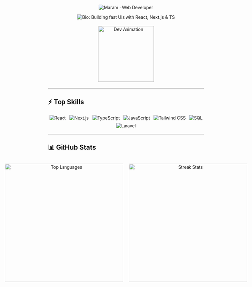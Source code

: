 

<p align="center">
  <!-- Big title badge in purple -->
  <img 
    src="https://img.shields.io/badge/Maram-Front--end%20Developer-9c27b0?style=for-the-badge&logo=github&logoColor=white" 
    alt="Maram · Web Developer" 
  />
</p>



<p align="center" style="margin-top:8px;">
  <!-- Bio badge in pink -->
  <img 
    src="https://img.shields.io/badge/Building%20fast%20UIs%20with%20React%2C%20Next.js%20%26%20TS-e91e63?style=for-the-badge&logo=react&logoColor=white" 
    alt="Bio: Building fast UIs with React, Next.js & TS" 
  />
</p>

<div align="center" style="margin: 20px 0;">
  <img 
    src="https://user-images.githubusercontent.com/74038190/216656959-bdd9b5f2-9fc8-438e-bbf3-3674c39ec746.gif" 
    alt="Dev Animation" 
    width="180"
  />
</div>

---

## ⚡ Top Skills

<p align="center">
  <img src="https://img.shields.io/badge/React-20232A?style=for-the-badge&logo=react&logoColor=61DAFB" alt="React" style="margin:4px;" />
  <img src="https://img.shields.io/badge/Next.js-000000?style=for-the-badge&logo=next.js&logoColor=white" alt="Next.js" style="margin:4px;" />
  <img src="https://img.shields.io/badge/TypeScript-3178C6?style=for-the-badge&logo=typescript&logoColor=white" alt="TypeScript" style="margin:4px;" />
  <img src="https://img.shields.io/badge/JavaScript-F7DF1E?style=for-the-badge&logo=javascript&logoColor=black" alt="JavaScript" style="margin:4px;" />
  <img src="https://img.shields.io/badge/TailwindCSS-06B6D4?style=for-the-badge&logo=tailwind-css&logoColor=white" alt="Tailwind CSS" style="margin:4px;" />
  <img src="https://img.shields.io/badge/SQL-003B57?style=for-the-badge&logo=mysql&logoColor=white" alt="SQL" style="margin:4px;" />
  <img src="https://img.shields.io/badge/Laravel-FF2D20?style=for-the-badge&logo=laravel&logoColor=white" alt="Laravel" style="margin:4px;" />
</p>

---

## 📊 GitHub Stats

<div align="center" style="display: flex; justify-content: center; gap: 20px;">

  <img 
    src="https://github-readme-stats.vercel.app/api/top-langs/?username=maram-qais&layout=compact&theme=dark" 
    alt="Top Languages" 
    width="380"
  />

  <img 
    src="https://nirzak-streak-stats.vercel.app/?user=maram-qais&theme=dark" 
    alt="Streak Stats" 
    width="380"
  />

</div>



